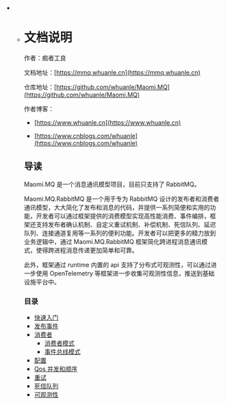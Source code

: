 * * # 文档说明

    作者：痴者工良

    文档地址：[https://mmq.whuanle.cn](https://mmq.whuanle.cn)

    仓库地址：[https://github.com/whuanle/Maomi.MQ](https://github.com/whuanle/Maomi.MQ)

    作者博客：

    * [https://www.whuanle.cn](https://www.whuanle.cn)

    * [https://www.cnblogs.com/whuanle](https://www.cnblogs.com/whuanle)

    

    ## 导读

    Maomi.MQ 是一个消息通讯模型项目，目前只支持了 RabbitMQ。

    Maomi.MQ.RabbitMQ 是一个用于专为 RabbitMQ 设计的发布者和消费者通讯模型，大大简化了发布和消息的代码，并提供一系列简便和实用的功能，开发者可以通过框架提供的消费模型实现高性能消费、事件编排，框架还支持发布者确认机制、自定义重试机制、补偿机制、死信队列、延迟队列、连接通道复用等一系列的便利功能。开发者可以把更多的精力放到业务逻辑中，通过 Maomi.MQ.RabbitMQ 框架简化跨进程消息通讯模式，使得跨进程消息传递更加简单和可靠。

    

    此外，框架通过 runtime 内置的 api 支持了分布式可观测性，可以通过进一步使用 OpenTelemetry 等框架进一步收集可观测性信息，推送到基础设施平台中。

    

    ### 目录

    * [快速入门](1.start.md) 
    * [发布事件](2.publisher.md)
    * [消费者](2.0.consumer.md)
      * [消费者模式](2.1.consumer.md)
      * [事件总线模式](2.2.eventbus.md)
    * [配置](3.configuration.md)
    * [Qos 并发和顺序](4.qos.md)
    * [重试](5.retry.md)
    * [死信队列](6.dead_queue.md)
    * [可观测性](7.opentelemtry.md)
